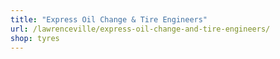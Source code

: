 ```yaml
---
title: "Express Oil Change & Tire Engineers"
url: /lawrenceville/express-oil-change-and-tire-engineers/
shop: tyres
---
```

